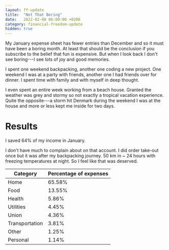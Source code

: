 ```yaml
---
layout: ff-update
title:  "Not That Boring"
date:   2022-02-08 06:00:00 +0200
category: financial-freedom-update
hidden: true
---
```


My January expense sheet has fewer entries than December and so it must have been a boring month. At least that should be the conclusion if you subscribe to the belief that fun is expensive. But when I look back I don't see boring---I see lots of joy and good memories.

<!--more-->

I spent one weekend backpacking, another one coding a new project. One weekend I was at a party with friends, another one I had friends over for dinner. I spent time with family and with myself in deep thought. 

I even spent an entire week working from a beach house. Granted the weather was grey and stormy so not exactly a tropical vacation experience. Quite the opposite---a storm hit Denmark during the weekend I was at the house and more or less kept me inside for two days.

# Results

I saved 64% of my income in January. 

I don't have much to complain about on that account. I did order take-out once but it was after my backpacking journey. 50 km in ~ 24 hours with freezing temperatures at night. So I feel like that was deserved. 

| Category       | Percentage of expenses |
|----------------|------------------------|
| Home           | 65.58%                 |
| Food           | 13.55%                 |
| Health         | 5.86%                  |
| Utilities      | 4.45%                  |
| Union          | 4.36%                  |
| Transportation | 3.81%                  |
| Other          | 1.25%                  |
| Personal       | 1.14%                  |



